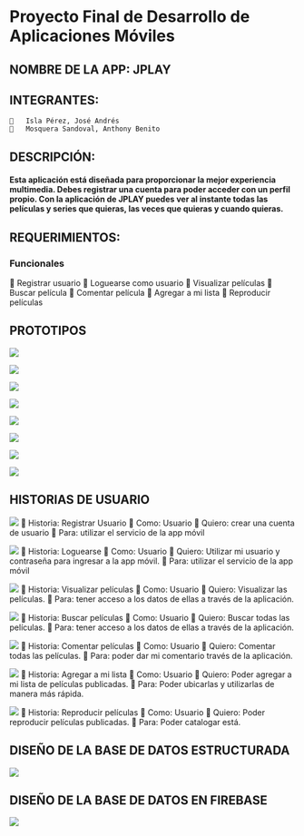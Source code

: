#	Proyecto Final de Desarrollo de Aplicaciones Móviles
##	NOMBRE DE LA APP: JPLAY
##	INTEGRANTES:
    	Isla Pérez, José Andrés
    	Mosquera Sandoval, Anthony Benito
##	DESCRIPCIÓN: 
####	Esta aplicación está diseñada para proporcionar la mejor experiencia multimedia. Debes registrar una cuenta para poder acceder con un perfil propio. Con la aplicación de JPLAY puedes ver al instante todas las películas y series que quieras, las veces que quieras y cuando quieras.
##	REQUERIMIENTOS:
###	Funcionales
	Registrar usuario
	Loguearse como usuario
	Visualizar películas
	Buscar película 
	Comentar película
	Agregar a mi lista
	Reproducir películas
##	PROTOTIPOS
![](https://i.imgur.com/YEAuEQo.png)

![](https://i.imgur.com/X0fjsjN.png)

![](https://i.imgur.com/hcbFVtw.png)

![](https://i.imgur.com/hysIIUe.png)

![](https://i.imgur.com/CZi63X5.png)

![](https://i.imgur.com/GUMJCZD.png)

![](https://i.imgur.com/iLzWQnF.png)

![](https://i.imgur.com/5mTognE.png)

##	HISTORIAS DE USUARIO
![](https://i.imgur.com/LxfFKJP.png)
	Historia: Registrar Usuario
	Como: Usuario
	Quiero: crear una cuenta de usuario
	Para: utilizar el servicio de la app móvil

![](https://i.imgur.com/etTAfv8.png)
	Historia: Loguearse
	Como:  Usuario
	Quiero:  Utilizar mi usuario y contraseña para ingresar a la app móvil.
	Para: utilizar el servicio de la app móvil

![](https://i.imgur.com/4wHmXOV.png)
	Historia: Visualizar películas
	Como: Usuario
	Quiero:  Visualizar las películas.
	Para: tener acceso a los datos de ellas a través de la aplicación.

![](https://i.imgur.com/AWSe5gE.png)
	Historia: Buscar películas
	Como: Usuario
	Quiero:  Buscar todas las películas.
	Para: tener acceso a los datos de ellas a través de la aplicación. 

![](https://i.imgur.com/QgsowO4.png)
	Historia: Comentar películas
	Como: Usuario
	Quiero:  Comentar todas las películas.
	Para: poder dar mi comentario través de la aplicación. 

![](https://i.imgur.com/VakRQAw.png)
	Historia: Agregar a mi lista
	Como: Usuario
	Quiero:  Poder agregar a mi lista de películas publicadas.
	Para: Poder ubicarlas y utilizarlas de manera más rápida. 

![](https://i.imgur.com/jWcvHSb.png)
	Historia: Reproducir películas
	Como: Usuario
	Quiero:  Poder reproducir películas publicadas.
	Para: Poder catalogar está. 


##	DISEÑO DE LA BASE DE DATOS ESTRUCTURADA
![](https://i.imgur.com/ETFcKxS.png)

##	DISEÑO DE LA BASE DE DATOS EN FIREBASE
![](https://i.imgur.com/id2bxnP.png)





